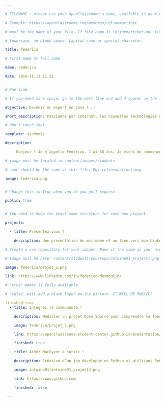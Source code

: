 ```yaml
---

# FILENAME : please use your OpenClassrooms's name, available in your url.

# Example: https://openclassrooms.com/membres/celinemartinet

# must be the name of your file. If file name is celinemartinet.md, title is celinemartinet.

# lowercase, no blank space, Capital case or special character.

title: federico

# First name or full name

name: Federico

date: 2018-11-13 11:11


# One line.

# If you need more space, go to the next line and add 4 spaces on the left, as in 'description'.

objective: Devenir un expert en Java ! ;)

short_description: Passionné par Internet, les nouvelles technologies et surtout de 3D.

# don't touch that

template: students

description:

     Bonjour ! Je m’appelle Federico. J’ai 35 ans. Je viens de commencer une formation de « développeur d’applications - Java » avec OpenClassrooms. Titulaire d’un Diplôme National d’Arts Plastiques obtenu à l’Ecole Supérieure d’Art et de Communication de Cambrai et photographe, je souhaite diversifier ma formation. Très heureux d’intégrer la communauté, je souhaite à tous les autres étudiants bonne chance !

# image must be located in content/images/students

# name should be the same as this file. Eg: celinemartinet.png

image: federico.png


# Change this to True when you do you pull request.

public: True


# You need to keep the exact same structure for each new project.

projects:

  - title: Présentez-vous !

    description: Une présentation de moi-même et un lien vers mon LinkedIn.

# Create a new repository for your images. Name it the same as your nickname and profile picture.

# Image must be here: content/students/yourrepo/antoine91_project1.png

image: federico/projet_1.png

link: https://www.linkedin.com/in/federico-desmoulin/

# 'true' makes it fully available.

# 'false' will add a black layer on the picture. IT WILL BE PUBLIC!

finished:true
  - title: Intégrez la communauté !

    description: Modifier un projet Open Source pour comprendre le fonctionnement de Git, de Github et des pull requests. 

    image: federico/projet_2.png

    link: https://openclassrooms-student-center.github.io/presentation/students/federico.html

    finished: true

  - title: Aidez MacGyver à sortir !

    description: Création d’un jeu développé en Python et utilisant PyGame.

    image: antoine91/antoine91_project3.png

    link: https://www.github.com

    finished: false

---
```

